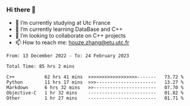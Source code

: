 ### Hi there 👋
- 🔭 I’m currently studying at Utc France
- 🌱 I’m currently learning DataBase and C++
- 👯 I’m looking to collaborate on C++ projects
- 📫 How to reach me: houze.zhang@etu.utc.fr

<!--START_SECTION:waka-->

```text
From: 13 December 2022 - To: 24 February 2023

Total Time: 85 hrs 2 mins

C++           62 hrs 41 mins  >>>>>>>>>>>>>>>>>>-------   73.72 %
Python        11 hrs 17 mins  >>>----------------------   13.27 %
Markdown      6 hrs 32 mins   >>-----------------------   07.70 %
Objective-C   1 hr 32 mins    -------------------------   01.82 %
Other         1 hr 27 mins    -------------------------   01.71 %
```

<!--END_SECTION:waka-->
